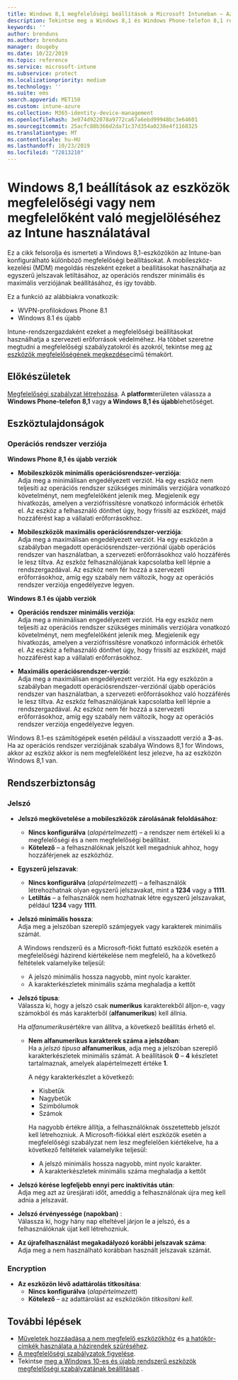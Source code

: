 ```yaml
---
title: Windows 8,1 megfelelőségi beállítások a Microsoft Intuneban – Azure | Microsoft Docs
description: Tekintse meg a Windows 8,1 és Windows Phone-telefon 8,1 rendszerű eszközök megfelelőségének beállításakor használható beállítások listáját Microsoft Intuneban. Győződjön meg arról, hogy megfelel a minimális és a maximális operációs rendszernek, a jelszó korlátozásának és hosszának beállítása, a titkosítás engedélyezése az adattárolásban és egyebek.
keywords: ''
author: brenduns
ms.author: brenduns
manager: dougeby
ms.date: 10/22/2019
ms.topic: reference
ms.service: microsoft-intune
ms.subservice: protect
ms.localizationpriority: medium
ms.technology: ''
ms.suite: ems
search.appverid: MET150
ms.custom: intune-azure
ms.collection: M365-identity-device-management
ms.openlocfilehash: 3e074d922078a9772ca67a6ebd99948bc3e64601
ms.sourcegitcommit: 25acfc88b366d2da71c37d354a0238e4f1168325
ms.translationtype: MT
ms.contentlocale: hu-HU
ms.lasthandoff: 10/23/2019
ms.locfileid: "72813210"
---
```

# <a name="windows-81-settings-to-mark-devices-as-compliant-or-not-compliant-using-intune"></a>Windows 8,1 beállítások az eszközök megfelelőségi vagy nem megfelelőként való megjelöléséhez az Intune használatával

Ez a cikk felsorolja és ismerteti a Windows 8,1-eszközökön az Intune-ban konfigurálható különböző megfelelőségi beállításokat. A mobileszköz-kezelési (MDM) megoldás részeként ezeket a beállításokat használhatja az egyszerű jelszavak letiltásához, az operációs rendszer minimális és maximális verziójának beállításához, és így tovább.

Ez a funkció az alábbiakra vonatkozik:

- WVPN-profilokdows Phone 8.1
- Windows 8.1 és újabb

Intune-rendszergazdaként ezeket a megfelelőségi beállításokat használhatja a szervezeti erőforrások védelméhez. Ha többet szeretne megtudni a megfelelőségi szabályzatokról és azokról, tekintse meg [az eszközök megfelelőségének megkezdése](device-compliance-get-started.md)című témakört.

## <a name="before-you-begin"></a>Előkészületek

[Megfelelőségi szabályzat létrehozása](create-compliance-policy.md#create-the-policy). A **platform**területen válassza a **Windows Phone-telefon 8,1** vagy **a Windows 8,1 és újabb**lehetőséget.

## <a name="device-properties"></a>Eszköztulajdonságok

### <a name="operating-system-version"></a>Operációs rendszer verziója

**Windows Phone 8,1 és újabb verziók**
- **Mobileszközök minimális operációsrendszer-verziója**:  
  Adja meg a minimálisan engedélyezett verziót. Ha egy eszköz nem teljesíti az operációs rendszer szükséges minimális verziójára vonatkozó követelményt, nem megfelelőként jelenik meg. Megjelenik egy hivatkozás, amelyen a verziófrissítésre vonatkozó információk érhetők el. Az eszköz a felhasználó dönthet úgy, hogy frissíti az eszközét, majd hozzáférést kap a vállalati erőforrásokhoz.

- **Mobileszközök maximális operációsrendszer-verziója**:  
  Adja meg a maximálisan engedélyezett verziót. Ha egy eszközön a szabályban megadott operációsrendszer-verziónál újabb operációs rendszer van használatban, a szervezeti erőforrásokhoz való hozzáférés le lesz tiltva. Az eszköz felhasználójának kapcsolatba kell lépnie a rendszergazdával. Az eszköz nem fér hozzá a szervezeti erőforrásokhoz, amíg egy szabály nem változik, hogy az operációs rendszer verziója engedélyezve legyen.

**Windows 8.1 és újabb verziók**
- **Operációs rendszer minimális verziója**:  
  Adja meg a minimálisan engedélyezett verziót. Ha egy eszköz nem teljesíti az operációs rendszer szükséges minimális verziójára vonatkozó követelményt, nem megfelelőként jelenik meg. Megjelenik egy hivatkozás, amelyen a verziófrissítésre vonatkozó információk érhetők el. Az eszköz a felhasználó dönthet úgy, hogy frissíti az eszközét, majd hozzáférést kap a vállalati erőforrásokhoz.

- **Maximális operációsrendszer-verzió**:  
  Adja meg a maximálisan engedélyezett verziót. Ha egy eszközön a szabályban megadott operációsrendszer-verziónál újabb operációs rendszer van használatban, a szervezeti erőforrásokhoz való hozzáférés le lesz tiltva. Az eszköz felhasználójának kapcsolatba kell lépnie a rendszergazdával. Az eszköz nem fér hozzá a szervezeti erőforrásokhoz, amíg egy szabály nem változik, hogy az operációs rendszer verziója engedélyezve legyen.

Windows 8.1-es számítógépek esetén például a visszaadott verzió a **3**-as. Ha az operációs rendszer verziójának szabálya Windows 8,1 for Windows, akkor az eszköz akkor is nem megfelelőként lesz jelezve, ha az eszközön Windows 8,1 van.

## <a name="system-security"></a>Rendszerbiztonság

### <a name="password"></a>Jelszó

- **Jelszó megkövetelése a mobileszközök zárolásának feloldásához**:  
  - **Nincs konfigurálva** (*alapértelmezett*) – a rendszer nem értékeli ki a megfelelőségi és a nem megfelelőségi beállítást.
  - **Kötelező** – a felhasználóknak jelszót kell megadniuk ahhoz, hogy hozzáférjenek az eszközhöz.

- **Egyszerű jelszavak**:  
  - **Nincs konfigurálva** (*alapértelmezett*) – a felhasználók létrehozhatnak olyan egyszerű jelszavakat, mint a **1234** vagy a **1111**.
  - **Letiltás** – a felhasználók nem hozhatnak létre egyszerű jelszavakat, például **1234** vagy **1111**.  

- **Jelszó minimális hossza**:  
  Adja meg a jelszóban szereplő számjegyek vagy karakterek minimális számát.

  A Windows rendszerű és a Microsoft-fiókt futtató eszközök esetén a megfelelőségi házirend kiértékelése nem megfelelő, ha a következő feltételek valamelyike teljesül:  
  - A jelszó minimális hossza nagyobb, mint nyolc karakter.
  - A karakterkészletek minimális száma meghaladja a kettőt

- **Jelszó típusa**:  
  Válassza ki, hogy a jelszó csak **numerikus** karakterekből álljon-e, vagy számokból és más karakterből (**alfanumerikus**) kell állnia.

  Ha *alfanumerikus*értékre van állítva, a következő beállítás érhető el.  

  - **Nem alfanumerikus karakterek száma a jelszóban**:  
    Ha a *jelszó típusa* **alfanumerikus**, adja meg a jelszóban szereplő karakterkészletek minimális számát. A beállítások **0** – **4** készletet tartalmaznak, amelyek alapértelmezett értéke **1**.
    
    A négy karakterkészlet a következő:
    - Kisbetűk
    - Nagybetűk
    - Szimbólumok
    - Számok

    Ha nagyobb értékre állítja, a felhasználóknak összetettebb jelszót kell létrehozniuk. A Microsoft-fiókkal elért eszközök esetén a megfelelőségi szabályzat nem lesz megfelelően kiértékelve, ha a következő feltételek valamelyike teljesül:

    - A jelszó minimális hossza nagyobb, mint nyolc karakter.
    - A karakterkészletek minimális száma meghaladja a kettőt

- **Jelszó kérése legfeljebb ennyi perc inaktivitás után**:  
  Adja meg azt az üresjárati időt, ameddig a felhasználónak újra meg kell adnia a jelszavát.

- **Jelszó érvényessége (napokban)** :  
  Válassza ki, hogy hány nap elteltével járjon le a jelszó, és a felhasználóknak újat kell létrehozniuk.

- **Az újrafelhasználást megakadályozó korábbi jelszavak száma**:  
  Adja meg a nem használható korábban használt jelszavak számát.

### <a name="encryption"></a>Encryption

- **Az eszközön lévő adattárolás titkosítása**:  
  - **Nincs konfigurálva** (*alapértelmezett*)
  - **Kötelező** – az adattárolást az eszközökön *titkosítani kell.*


<!-- not on phone   
- **Require encryption on mobile device**: **Require** the device to be encrypted to connect to data storage resources.
--> 

## <a name="next-steps"></a>További lépések

- [Műveletek hozzáadása a nem megfelelő eszközökhöz](actions-for-noncompliance.md) és [a hatókör-címkék használata a házirendek szűréséhez](../fundamentals/scope-tags.md).
- [A megfelelőségi szabályzatok figyelése](compliance-policy-monitor.md).
- Tekintse [meg a Windows 10-es és újabb rendszerű eszközök megfelelőségi szabályzatának beállításait](compliance-policy-create-windows.md) .